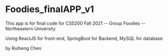 # Foodies_finalAPP_v1

This app is for final code for CS5200 Fall 2021 -- Group Foodies -- Northeastern University 

Using ReactJS for front-end, SpringBoot for Backend, MySQL for database

by Ruiheng Chen
